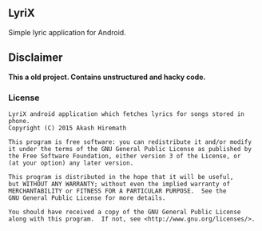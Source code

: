 ## LyriX
Simple lyric application for Android.

## Disclaimer
**This a old project. Contains unstructured and hacky code.**

### License

    LyriX android application which fetches lyrics for songs stored in phone.
    Copyright (C) 2015 Akash Hiremath

    This program is free software: you can redistribute it and/or modify
    it under the terms of the GNU General Public License as published by
    the Free Software Foundation, either version 3 of the License, or
    (at your option) any later version.

    This program is distributed in the hope that it will be useful,
    but WITHOUT ANY WARRANTY; without even the implied warranty of
    MERCHANTABILITY or FITNESS FOR A PARTICULAR PURPOSE.  See the
    GNU General Public License for more details.

    You should have received a copy of the GNU General Public License
    along with this program.  If not, see <http://www.gnu.org/licenses/>.

[Jsoup]:http://jsoup.org/
